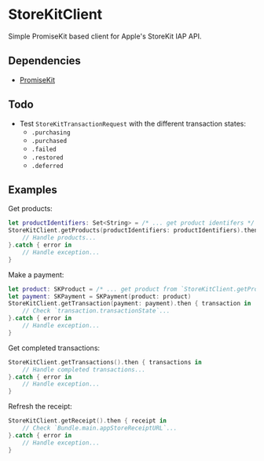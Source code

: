 # StoreKitClient

Simple PromiseKit based client for Apple's StoreKit IAP API.

## Dependencies

- [PromiseKit](https://github.com/mxcl/PromiseKit/)

## Todo

- Test `StoreKitTransactionRequest` with the different transaction states:
    - `.purchasing`
    - `.purchased`
    - `.failed`
    - `.restored`
    - `.deferred`

## Examples

Get products:

```swift
let productIdentifiers: Set<String> = /* ... get product identifers */
StoreKitClient.getProducts(productIdentifiers: productIdentifiers).then { productsResponse in
    // Handle products...
}.catch { error in
    // Handle exception...
}
```

Make a payment:

```swift
let product: SKProduct = /* ... get product from `StoreKitClient.getProducts` */
let payment: SKPayment = SKPayment(product: product)
StoreKitClient.getTransaction(payment: payment).then { transaction in
    // Check `transaction.transactionState`...
}.catch { error in
    // Handle exception...
}
```

Get completed transactions:

```swift
StoreKitClient.getTransactions().then { transactions in
    // Handle completed transactions...
}.catch { error in
    // Handle exception...
}
```

Refresh the receipt:

```swift
StoreKitClient.getReceipt().then { receipt in
    // Check `Bundle.main.appStoreReceiptURL`...
}.catch { error in
    // Handle exception...
}
```
